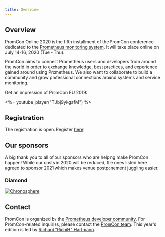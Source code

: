 ```yaml
---
title: Overview
---
```


## Overview

PromCon Online 2020 is the fifth installment of the PromCon conference dedicated to the [Prometheus monitoring system](https://prometheus.io/). It will take place online on July 14-16, 2020 (Tue - Thu).

PromCon aims to connect Prometheus users and developers from around the world in order to exchange knowledge, best practices, and experience gained around using Prometheus. We also want to collaborate to build a community and grow professional connections around systems and service monitoring.

Get an impression of PromCon EU 2019:

<%= youtube_player("TUbj9ykgafM") %>

## Registration

The registration is open. Register <a href="https://promcon.io/2020-online/register/">here</a>!

## Our sponsors

A big thank you to all of our sponsors who are helping make PromCon happen! While our costs in 2020 will be reduced, the ones listed here agreed to sponsor 2021 which makes venue postponement juggling easier.

<h3>Diamond</h3>
<div class="sponsor-logos">
  <a href="https://chronosphere.io/"><img alt="Chronosphere" src="/assets/Chronosphere_vertical_logo.svg" class="logo"/></a>
</div>

## Contact

PromCon is organized by the [Prometheus developer community](https://prometheus.io/community/). For PromCon-related inquiries, please contact the [PromCon team](mailto:promcon-organizers@googlegroups.com). This year's edition is led by [Richard "RichiH" Hartmann](https://twitter.com/TwitchiH).
